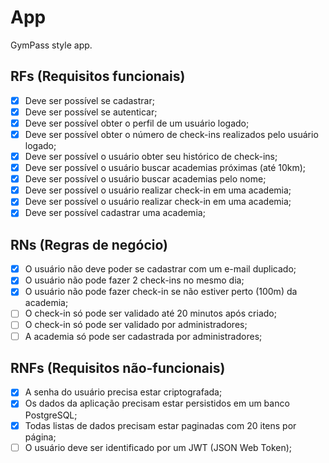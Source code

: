 # App

GymPass style app.

## RFs (Requisitos funcionais)

  - [x] Deve ser possível se cadastrar;
  - [x] Deve ser possível se autenticar;
  - [x] Deve ser possível obter o perfil de um usuário logado;
  - [x] Deve ser possível obter o número de check-ins realizados pelo usuário logado;
  - [x] Deve ser possível o usuário obter seu histórico de check-ins;
  - [x] Deve ser possível o usuário buscar academias próximas (até 10km);
  - [x] Deve ser possível o usuário buscar academias pelo nome;
  - [x] Deve ser possível o usuário realizar check-in em uma academia;
  - [x] Deve ser possível o usuário realizar check-in em uma academia;
  - [x] Deve ser possível cadastrar uma academia;

## RNs (Regras de negócio)

  - [x] O usuário não deve poder se cadastrar com um e-mail duplicado;
  - [x] O usuário não pode fazer 2 check-ins no mesmo dia;
  - [x] O usuário não pode fazer check-in se não estiver perto (100m) da academia;
  - [ ] O check-in só pode ser validado até 20 minutos após criado;
  - [ ] O check-in só pode ser validado por administradores;
  - [ ] A academia só pode ser cadastrada por administradores;

## RNFs (Requisitos não-funcionais)

  - [x] A senha do usuário precisa estar criptografada;
  - [x] Os dados da aplicação precisam estar persistidos em um banco PostgreSQL;
  - [x] Todas listas de dados precisam estar paginadas com 20 itens por página;
  - [ ] O usuário deve ser identificado por um JWT (JSON Web Token);